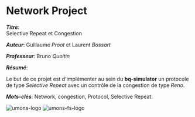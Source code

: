 # Network Project
***Titre***: <br/>
Selective Repeat et Congestion

***Auteur***: Guillaume *Proot* et Laurent *Bossart*<br />

***Professeur***: Bruno *Quoitin*<br />

***Résumé***: <br/>

Le but de ce projet est d'implémenter au sein du **bq-simulator** un protocole de type *Selective Repeat* avec un contrôle de la congestion de type *Reno*. <br/>

***Mots-clés***: Network, congestion, Protocol, Selective Repeat.



![umons-logo](https://web.umons.ac.be/app/uploads/2018/02/UMONS-rouge-quadri-avec-texteth-300x103.png "") ![umons-fs-logo](https://web.umons.ac.be/app/uploads/2018/02/Sciencesvert-rouge-300x133.png "")
